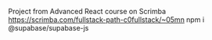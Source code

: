 Project from Advanced React course on Scrimba
https://scrimba.com/fullstack-path-c0fullstack/~05mn
npm i @supabase/supabase-js
